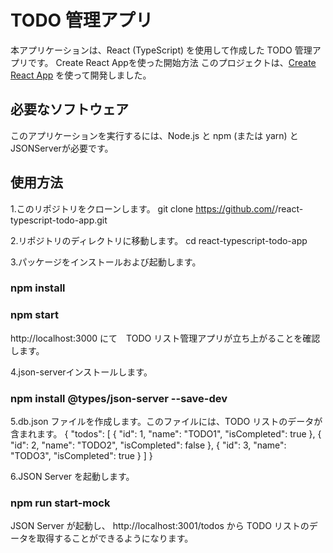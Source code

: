 # TODO 管理アプリ
本アプリケーションは、React (TypeScript) を使用して作成した TODO 管理アプリです。
Create React Appを使った開始方法
このプロジェクトは、[Create React App](https://github.com/facebook/create-react-app)
を使って開発しました。

## 必要なソフトウェア
このアプリケーションを実行するには、Node.js と npm (または yarn) と
JSONServerが必要です。

## 使用方法
1.このリポジトリをクローンします。
git clone https://github.com/<your-username>/react-typescript-todo-app.git

2.リポジトリのディレクトリに移動します。
cd react-typescript-todo-app

3.パッケージをインストールおよび起動します。
### npm install
### npm start
http://localhost:3000 にて　TODO リスト管理アプリが立ち上がることを確認します。

4.json-serverインストールします。
### npm install @types/json-server --save-dev

5.db.json ファイルを作成します。このファイルには、TODO リストのデータが含まれます。
{
  "todos": [
    {
      "id": 1,
      "name": "TODO1",
      "isCompleted": true
    },
    {
      "id": 2,
      "name": "TODO2",
      "isCompleted": false
    },
    {
      "id": 3,
      "name": "TODO3",
      "isCompleted": true
    }
  ]
}

6.JSON Server を起動します。
### npm run start-mock
JSON Server が起動し、 http://localhost:3001/todos から TODO リストのデータを取得することができるようになります。